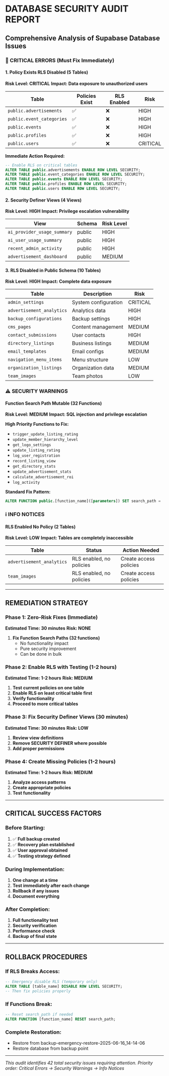# DATABASE SECURITY AUDIT REPORT
## Comprehensive Analysis of Supabase Database Issues

### 🚨 CRITICAL ERRORS (Must Fix Immediately)

#### 1. Policy Exists RLS Disabled (5 Tables)
**Risk Level: CRITICAL**
**Impact: Data exposure to unauthorized users**

| Table | Policies Exist | RLS Enabled | Risk |
|-------|---------------|-------------|------|
| `public.advertisements` | ✅ | ❌ | HIGH |
| `public.event_categories` | ✅ | ❌ | HIGH |
| `public.events` | ✅ | ❌ | HIGH |
| `public.profiles` | ✅ | ❌ | HIGH |
| `public.users` | ✅ | ❌ | CRITICAL |

**Immediate Action Required:**
```sql
-- Enable RLS on critical tables
ALTER TABLE public.advertisements ENABLE ROW LEVEL SECURITY;
ALTER TABLE public.event_categories ENABLE ROW LEVEL SECURITY;
ALTER TABLE public.events ENABLE ROW LEVEL SECURITY;
ALTER TABLE public.profiles ENABLE ROW LEVEL SECURITY;
ALTER TABLE public.users ENABLE ROW LEVEL SECURITY;
```

#### 2. Security Definer Views (4 Views)
**Risk Level: HIGH**
**Impact: Privilege escalation vulnerability**

| View | Schema | Risk Level |
|------|--------|-----------|
| `ai_provider_usage_summary` | public | HIGH |
| `ai_user_usage_summary` | public | HIGH |
| `recent_admin_activity` | public | HIGH |
| `advertisement_dashboard` | public | MEDIUM |

#### 3. RLS Disabled in Public Schema (10 Tables)
**Risk Level: HIGH**
**Impact: Complete data exposure**

| Table | Description | Risk |
|-------|-------------|------|
| `admin_settings` | System configuration | CRITICAL |
| `advertisement_analytics` | Analytics data | HIGH |
| `backup_configurations` | Backup settings | HIGH |
| `cms_pages` | Content management | MEDIUM |
| `contact_submissions` | User contacts | HIGH |
| `directory_listings` | Business listings | MEDIUM |
| `email_templates` | Email configs | MEDIUM |
| `navigation_menu_items` | Menu structure | LOW |
| `organization_listings` | Organization data | MEDIUM |
| `team_images` | Team photos | LOW |

### ⚠️ SECURITY WARNINGS

#### Function Search Path Mutable (32 Functions)
**Risk Level: MEDIUM**
**Impact: SQL injection and privilege escalation**

**High Priority Functions to Fix:**
- `trigger_update_listing_rating`
- `update_member_hierarchy_level`
- `get_logo_settings`
- `update_listing_rating`
- `log_user_registration`
- `record_listing_view`
- `get_directory_stats`
- `update_advertisement_stats`
- `calculate_advertisement_roi`
- `log_activity`

**Standard Fix Pattern:**
```sql
ALTER FUNCTION public.[function_name]([parameters]) SET search_path = '';
```

### ℹ️ INFO NOTICES

#### RLS Enabled No Policy (2 Tables)
**Risk Level: LOW**
**Impact: Tables are completely inaccessible**

| Table | Status | Action Needed |
|-------|--------|---------------|
| `advertisement_analytics` | RLS enabled, no policies | Create access policies |
| `team_images` | RLS enabled, no policies | Create access policies |

---

## REMEDIATION STRATEGY

### Phase 1: Zero-Risk Fixes (Immediate)
**Estimated Time: 30 minutes**
**Risk: NONE**

1. **Fix Function Search Paths (32 functions)**
   - No functionality impact
   - Pure security improvement
   - Can be done in bulk

### Phase 2: Enable RLS with Testing (1-2 hours)
**Estimated Time: 1-2 hours**
**Risk: MEDIUM**

1. **Test current policies on one table**
2. **Enable RLS on least critical table first**
3. **Verify functionality**
4. **Proceed to more critical tables**

### Phase 3: Fix Security Definer Views (30 minutes)
**Estimated Time: 30 minutes**
**Risk: LOW**

1. **Review view definitions**
2. **Remove SECURITY DEFINER where possible**
3. **Add proper permissions**

### Phase 4: Create Missing Policies (1-2 hours)
**Estimated Time: 1-2 hours**
**Risk: MEDIUM**

1. **Analyze access patterns**
2. **Create appropriate policies**
3. **Test functionality**

---

## CRITICAL SUCCESS FACTORS

### Before Starting:
1. ✅ **Full backup created**
2. ✅ **Recovery plan established**
3. ✅ **User approval obtained**
4. ✅ **Testing strategy defined**

### During Implementation:
1. **One change at a time**
2. **Test immediately after each change**
3. **Rollback if any issues**
4. **Document everything**

### After Completion:
1. **Full functionality test**
2. **Security verification**
3. **Performance check**
4. **Backup of final state**

---

## ROLLBACK PROCEDURES

### If RLS Breaks Access:
```sql
-- Emergency disable RLS (temporary only)
ALTER TABLE [table_name] DISABLE ROW LEVEL SECURITY;
-- Then fix policies properly
```

### If Functions Break:
```sql
-- Reset search_path if needed
ALTER FUNCTION [function_name] RESET search_path;
```

### Complete Restoration:
- Restore from backup-emergency-restore-2025-06-16_14-14-06
- Restore database from backup point

---

*This audit identifies 42 total security issues requiring attention. Priority order: Critical Errors → Security Warnings → Info Notices* 
